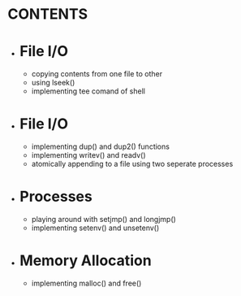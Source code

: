 # CONTENTS
* # File I/O
    * copying contents from one file to other
    * using lseek()
    * implementing tee comand of shell
* # File I/O
    * implementing dup() and dup2() functions
    * implementing writev() and readv()
    * atomically appending to a file using two seperate processes
* # Processes
    * playing around with setjmp() and longjmp()
    * implementing setenv() and unsetenv()
* # Memory Allocation
    * implementing malloc() and free() 
